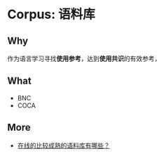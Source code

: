 # Corpus: 语料库


## Why

作为语言学习寻找**使用参考**，达到**使用共识**的有效参考，

## What

* BNC
* COCA

## More

* [在线的比较成熟的语料库有哪些？](https://www.zhihu.com/question/20447189/answers/updated)